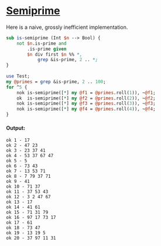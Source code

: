 [1]: http://rosettacode.org/wiki/Semiprime

# [Semiprime][1]

Here is a naive, grossly inefficient implementation.

```perl
sub is-semiprime (Int $n --> Bool) {
    not $n.is-prime and
        .is-prime given 
        $n div first $n %% *,
            grep &is-prime, 2 .. *;
}
 
use Test;
my @primes = grep &is-prime, 2 .. 100;
for ^5 {
    nok is-semiprime([*] my @f1 = @primes.roll(1)), ~@f1;
    ok  is-semiprime([*] my @f2 = @primes.roll(2)), ~@f2;
    nok is-semiprime([*] my @f3 = @primes.roll(3)), ~@f3;
    nok is-semiprime([*] my @f4 = @primes.roll(4)), ~@f4;
}
```

#### Output:
```
ok 1 - 17
ok 2 - 47 23
ok 3 - 23 37 41
ok 4 - 53 37 67 47
ok 5 - 5
ok 6 - 73 43
ok 7 - 13 53 71
ok 8 - 7 79 37 71
ok 9 - 41
ok 10 - 71 37
ok 11 - 37 53 43
ok 12 - 3 2 47 67
ok 13 - 17
ok 14 - 41 61
ok 15 - 71 31 79
ok 16 - 97 17 73 17
ok 17 - 61
ok 18 - 73 47
ok 19 - 13 19 5
ok 20 - 37 97 11 31
```